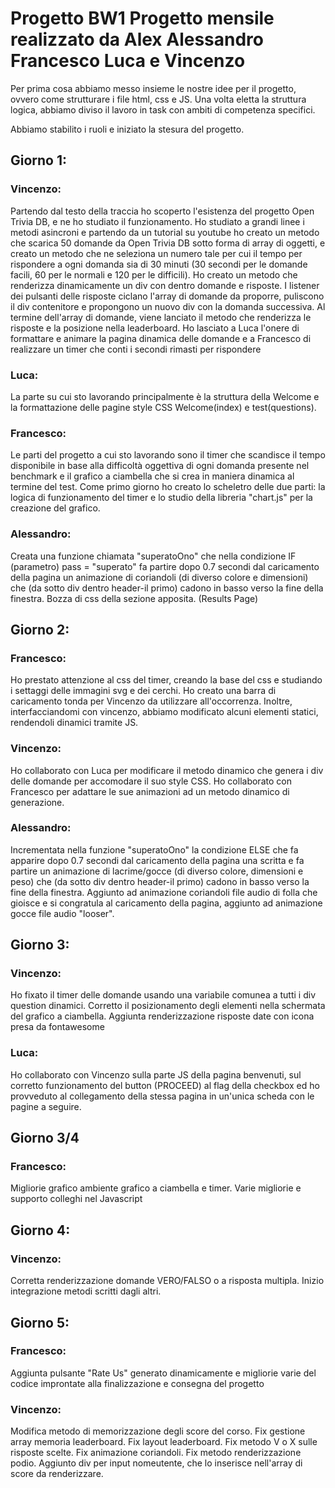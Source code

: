 # Progetto BW1 Progetto mensile realizzato da Alex Alessandro Francesco Luca e Vincenzo

Per prima cosa abbiamo messo insieme le nostre idee per il progetto, ovvero come strutturare i file html, css e JS. Una volta eletta la struttura logica, abbiamo diviso il lavoro in task con ambiti di competenza specifici.

Abbiamo stabilito i ruoli e iniziato la stesura del progetto.

## Giorno 1:
### Vincenzo: 
Partendo dal testo della traccia ho scoperto l'esistenza del progetto Open Trivia DB, e ne ho studiato il funzionamento. Ho studiato a grandi linee i metodi asincroni e partendo da un tutorial su youtube ho creato un metodo che scarica 50 domande da Open Trivia DB sotto forma di array di oggetti, e creato un metodo che ne seleziona un numero tale per cui il tempo per rispondere a ogni domanda sia di 30 minuti (30 secondi per le domande facili, 60 per le normali e 120 per le difficili). Ho creato un metodo che renderizza dinamicamente un div con dentro domande e risposte. I listener dei pulsanti delle risposte ciclano l'array di domande da proporre, puliscono il div contenitore e propongono un nuovo div con la domanda successiva. Al termine dell'array di domande, viene lanciato il metodo che renderizza le risposte e la posizione nella leaderboard. Ho lasciato a Luca l'onere di formattare e animare la pagina dinamica delle domande e a Francesco di realizzare un timer che conti i secondi rimasti per rispondere

### Luca: 
La parte su cui sto lavorando principalmente è la struttura della Welcome e la formattazione delle pagine style CSS Welcome(index) e test(questions).

### Francesco: 
Le parti del progetto a cui sto lavorando sono il timer che scandisce il tempo disponibile in base alla difficoltà oggettiva di ogni domanda presente nel benchmark e il grafico a ciambella che si crea in maniera dinamica al termine del test. Come primo giorno ho creato lo scheletro delle due parti: la logica di funzionamento del timer e lo studio della libreria "chart.js" per la creazione del grafico.

### Alessandro: 
Creata una funzione chiamata "superatoOno" che nella condizione IF (parametro) pass = "superato" fa partire dopo 0.7 secondi dal caricamento della pagina un animazione di coriandoli (di diverso colore e dimensioni) che (da sotto div dentro header-il primo) cadono in basso verso la fine della finestra. Bozza di css della sezione apposita. (Results Page)

## Giorno 2:
### Francesco:
Ho prestato attenzione al css del timer, creando la base del css e studiando i settaggi delle immagini svg e dei cerchi. Ho creato una barra di caricamento tonda per Vincenzo da utilizzare all'occorrenza. Inoltre, interfacciandomi con vincenzo, abbiamo modificato alcuni elementi statici, rendendoli dinamici tramite JS.

### Vincenzo:
Ho collaborato con Luca per modificare il metodo dinamico che genera i div delle domande per accomodare il suo style CSS. Ho collaborato con Francesco per adattare le sue animazioni ad un metodo dinamico di generazione.

### Alessandro: 
Incrementata nella funzione "superatoOno" la condizione ELSE che fa apparire dopo 0.7 secondi dal caricamento della pagina una scritta e fa partire un animazione di lacrime/gocce (di diverso colore, dimensioni e peso) che (da sotto div dentro header-il primo) cadono in basso verso la fine della finestra. Aggiunto ad animazione coriandoli file audio di folla che gioisce e si congratula al caricamento della pagina, aggiunto ad animazione gocce file audio "looser".

## Giorno 3:
### Vincenzo:
Ho fixato il timer delle domande usando una variabile comunea a tutti i div question dinamici. Corretto il posizionamento degli elementi nella schermata del grafico a ciambella. Aggiunta renderizzazione risposte date con icona presa da fontawesome

### Luca: 
Ho collaborato con Vincenzo sulla parte JS della pagina benvenuti, sul corretto funzionamento del button (PROCEED) al flag della checkbox ed ho provveduto al collegamento della stessa pagina in un'unica scheda con le pagine a seguire.

## Giorno 3/4 
### Francesco:
Migliorie grafico ambiente grafico a ciambella e timer. Varie migliorie e supporto colleghi nel Javascript

## Giorno 4:
### Vincenzo:
Corretta renderizzazione domande VERO/FALSO o a risposta multipla. Inizio integrazione metodi scritti dagli altri.

## Giorno 5:
### Francesco:
Aggiunta pulsante "Rate Us" generato dinamicamente e migliorie varie del codice improntate alla finalizzazione e consegna del progetto

### Vincenzo: 
Modifica metodo di memorizzazione degli score del corso. Fix gestione array memoria leaderboard. Fix layout leaderboard. Fix metodo V o X sulle risposte scelte. Fix animazione coriandoli. Fix metodo renderizzazione podio. Aggiunto div per input nomeutente, che lo inserisce nell'array di score da renderizzare. 
